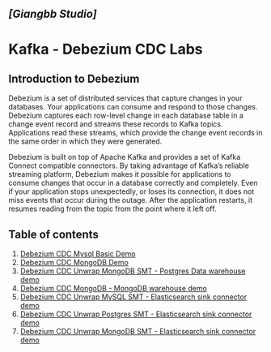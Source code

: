 ## ***[Giangbb Studio]*** 
# **Kafka - Debezium CDC Labs**

## **Introduction to Debezium**

Debezium is a set of distributed services that capture changes in your databases. Your applications can consume and respond to those changes. Debezium captures each row-level change in each database table in a change event record and streams these records to Kafka topics. Applications read these streams, which provide the change event records in the same order in which they were generated.

Debezium is built on top of Apache Kafka and provides a set of Kafka Connect compatible connectors. By taking advantage of Kafka’s reliable streaming platform, Debezium makes it possible for applications to consume changes that occur in a database correctly and completely. Even if your application stops unexpectedly, or loses its connection, it does not miss events that occur during the outage. After the application restarts, it resumes reading from the topic from the point where it left off.

## **Table of contents**

1. [Debezium CDC Mysql Basic Demo](1-tut-debezium-basic-mysql-connector.md)
2. [Debezium CDC MongoDB Demo](2-tut-debezium-basic-mongo-connector.md)
3. [Debezium CDC Unwrap MongoDB SMT  - Postgres Data warehouse demo](3-tut-debezium-src-mongo-sink-postgres.md)
4. [Debezium CDC MongoDB - MongoDB warehouse demo](4-tut-debezium-src-mongo-sink-mongo.md)
5. [Debezium CDC Unwrap MySQL SMT - Elasticsearch sink connector demo](5-tut-debezium-src-mysql-sink-elasticsearch.md)
6. [Debezium CDC Unwrap Postgres SMT  - Elasticsearch sink connector demo](6-tut-debezium-src-postgres-sink-elasticsearch.md)
7. [Debezium CDC Unwrap MongoDB SMT  - Elasticsearch sink connector demo](7-tut-debezium-src-mongo-sink-elasticsearch.md)